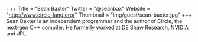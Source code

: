 +++
Title = "Sean Baxter"
Twitter = "@seanbax"
Website = "http://www.circle-lang.org/"
Thumbnail = "img/guest/sean-baxter.jpg"
+++
Sean Baxter is an independent programmer and the author of Circle, the next-gen C++ compiler. He formerly worked at DE Shaw Research, NVIDIA and JPL.